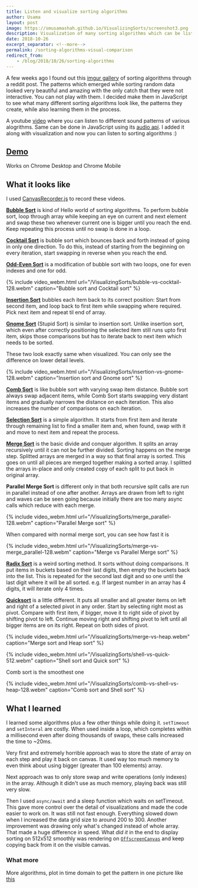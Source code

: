 ```yaml
---
title: Listen and visualize sorting algorithms
author: Usama
layout: post
image: https://smusamashah.github.io/VisualizingSorts/screenshot3.png
description: Visualization of many sorting algorithms which can be listened to and compared with each other side by side
date: 2018-10-26
excerpt_separator: <!--more-->
permalink: /sorting-algorithms-visual-comparison
redirect_from: 
    - /blog/2018/10/26/sorting-algorithms
---
```


A few weeks ago I found out this [imgur gallery](https://imgur.com/a/voutF) of sorting algorithms through a reddit post. The patterns which emerged while sorting random data looked very beautiful and amazing with the only catch that they were not interactive. You can not play with them. I decided make them in JavaScript to see what many different sorting algorithms look like, the patterns they create, while also learning them in the process.

<!--more-->

A youtube [video](https://www.youtube.com/watch?v=kPRA0W1kECg) where you can listen to different sound patterns of various alogrithms. Same can be done in JavaScript using its [audio api](https://developer.mozilla.org/en-US/docs/Web/API/AudioContext). I added it along with visualization and now you can listen to sorting algorithms :) 

## [Demo](https://smusamashah.github.io/VisualizingSorts/sorting.html)

Works on Chrome Desktop and Chrome Mobile

## What it looks like

I used [CanvasRecorder.js](https://github.com/SMUsamaShah/CanvasRecorder) to record these videos.

[**Bubble Sort**](https://en.wikipedia.org/wiki/Bubble_sort) is kind of Hello world of sorting algorithms. To perform bubble sort, loop through array while keeping an eye on current and next element and swap these two whenever current one is bigger until you reach the end. Keep repeating this process until no swap is done in a loop.

[**Cocktail Sort**](https://en.wikipedia.org/wiki/Cocktail_shaker_sort) is bubble sort which bounces back and forth instead of going in only one direction. To do this, instead of starting from the beginning on every iteration, start swapping in reverse when you reach the end.

[**Odd-Even Sort**](https://en.wikipedia.org/wiki/Odd–even_sort) is a modification of bubble sort with two loops, one for even indexes and one for odd.

{% include video_webm.html url="/VisualizingSorts/bubble-vs-cocktail-128.webm" caption="Bubble sort and Cocktail sort" %}

[**Insertion Sort**](https://en.wikipedia.org/wiki/Insertion_sort) bubbles each item back to its correct position: Start from second item, and loop back to first item while swapping where required. Pick next item and repeat til end of array.

[**Gnome Sort**](https://en.wikipedia.org/wiki/Gnome_sort) (Stupid Sort) is similar to insertion sort. Unlike insertion sort, which even after correctly positioning the selected item still runs upto first item, skips those comparisons but has to iterate back to next item which needs to be sorted.

These two look exactly same when visualized. You can only see the difference on lower detail levels.

{% include video_webm.html url="/VisualizingSorts/insertion-vs-gnome-128.webm" caption="Insertion sort and Gnome sort" %}

[**Comb Sort**](https://en.wikipedia.org/wiki/Comb_sort) is like bubble sort with varying swap item distance. Bubble sort always swap adjacent items, while Comb Sort starts swapping very distant items and gradually narrows the distance on each iteration. This also increases the number of comparisons on each iteration.

[**Selection Sort**](https://en.wikipedia.org/wiki/Selection_sort) is a simple algorithm. It starts from first item and iterate through remaining list to find a smaller item and, when found, swap with it and move to next item and repeat the process.

[**Merge Sort**](https://en.wikipedia.org/wiki/Merge_sort) is the basic divide and conquer algorithm. It splits an array recursively until it can not be further divided. Sorting happens on the merge step. Splitted arrays are merged in a way so that final array is sorted. This goes on until all pieces are merged together making a sorted array. I splitted the arrays in-place and only created copy of each split to put back in original array.

**Parallel Merge Sort** is different only in that both recursive split calls are run in parallel instead of one after another. Arrays are drawn from left to right and waves can be seen going because initially there are too many async calls which reduce with each merge.

{% include video_webm.html url="/VisualizingSorts/merge_parallel-128.webm" caption="Parallel Merge sort" %}

When compared with normal merge sort, you can see how fast it is

{% include video_webm.html url="/VisualizingSorts/merge-vs-merge_parallel-128.webm" caption="Merge vs Parallel Merge sort" %}

[**Radix Sort**](https://en.wikipedia.org/wiki/Radix_sort) is a weird sorting method. It sorts without doing comparisons. It put items in buckets based on their last digits, then empty the buckets back into the list. This is repeated for the second last digit and so one until the last digit where it will be all sorted. e.g. If largest number in an array has 4 digits, it will iterate only 4 times.

[**Quicksort**](https://en.wikipedia.org/wiki/Quicksort) is a little different. It puts all smaller and all greater items on left and right of a selected pivot in any order. Start by selecting right most as pivot. Compare with first item, if bigger, move it to right side of pivot by shifting pivot to left. Continue moving right and shifting pivot to left until all bigger items are on its right. Repeat on both sides of pivot.

{% include video_webm.html url="/VisualizingSorts/merge-vs-heap.webm" caption="Merge sort and Heap sort" %}

{% include video_webm.html url="/VisualizingSorts/shell-vs-quick-512.webm" caption="Shell sort and Quick sort" %}

Comb sort is the smoothest one

{% include video_webm.html url="/VisualizingSorts/comb-vs-shell-vs-heap-128.webm" caption="Comb sort and Shell sort" %}


## What I learned

I learned some algorithms plus a few other things while doing it. `setTimeout` and `setInteral` are costly. When used inside a loop, which completes within a millisecond even after doing thousands of swaps, these calls increased the time to ~20ms.

Very first and extremely horrible approach was to store the state of array on each step and play it back on canvas. It used way too much memory to even think about using bigger (greater than 100 elements) array. 

Next approach was to only store swap and write operations (only indexes) in the array. Although it didn't use as much memory, playing back was still very slow.

Then I used `async/await` and a sleep function which waits on setTimeout. This gave more control over the detail of visualizations and made the code easier to work on. It was still not fast enough. Everything slowed down when I increased the data grid size to around 200 to 300. Another improvement was drawing only what's changed instead of whole array. That made a huge difference in speed. What *did it* in the end to display sorting on 512x512 smoothly was rendering on [`OffscreenCanvas`](https://developer.mozilla.org/en-US/docs/Web/API/OffscreenCanvas) and keep copying back from it on the visible canvas.

### What more

More algorithms, plot in time domain to get the pattern in one picture like [this](https://medium.com/@dschnr/visualizing-sorting-algorithms-in-2d-space-c85dcda72f5c)
